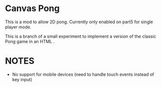 Canvas Pong
===========

This is a mod to allow 2D pong. Currently only enabled on part5 for single player mode.

This is a branch of a small experiment to implement a version of the classic Pong game in an HTML <canvas>.


NOTES
=====

 * No support for mobile devices (need to handle touch events instead of key input)
